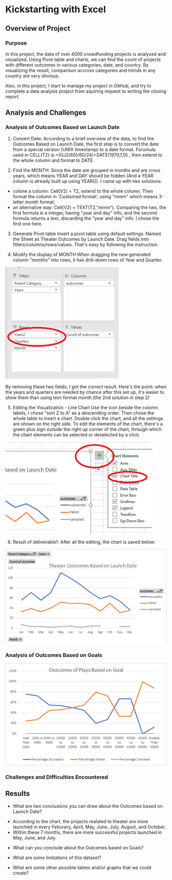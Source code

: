 
# Kickstarting with Excel

## Overview of Project

### Purpose

In this project, the data of over 4000 crowdfunding projects is analyzed and visualized. Using Pivot table and charts, we can find the count of projects with different outcomes in various categories, date, and country. By visualizing the result, comparison accross categories and trends in any country are very obvious.

Also, in this project, I start to manage my project in GitHub, and try to complete a data analysis project from aquiring request to writing the closing report. 

## Analysis and Challenges

### Analysis of Outcomes Based on Launch Date

1. Convert Date:
According to a brief overview of the data, to find the Outcomes Based on Launch Date, the first step is to convert the date from a special version (UNIX timestamp) to a date format. Forumula used in CELL(T2) is =(((J2/60)/60/24)+DATE(1970,1,1)) , then extend to the whole column and format to DATE.

2. Find the MONTH:
Since the date are grouped in months and are cross years, which means YEAR and DAY should be hidden.(And a YEAR column is already built up using YEAR()). I came up with two solutions:
  * colone a column: Cell(V2) = T2, extend to the whole column. Then format the column in 'Customed format', using "mmm" which means 3-letter month format;
  * an alternative way: Cell(V2) = TEXT(T2,"mmm").
Comparing the two, the first formula is a integer, having "year and day" info, and the second formula returns a text, discarding the "year and day" info. I chose the first one here. 

3. Generate Pivot table
Insert a pivot table using default settings. Named the Sheet as Theater Outcomes by Launch Date. Drag fields into filters/columns/rows/values. That's easy by following the instruction. 

4. Modify the display of MONTH
When dragging the new generated column "months" into rows, it has drill-down rows of Year and Quarter. 

![Year and Quarter Info](/resources/Yearquartermonth.png)

By removing these two fields, I got the correct result. Here's the point: when the years and quarters are needed by chance after this set up, it's easier to show them than using text-format month.(the 2nd solution in step 2)

5. Editing the Visualization - Line Chart
Use the icon beside the colomn labels, I chose "sort Z to A" as a descending order. Then chose the whole table to insert a chart. Double click the chart, and all the settings are shown on the right side. 
To edit the elements of the chart, there's a green plus sign outside the right up corner of the chart, through which the chart elements can be selected or deselected by a click.

![Add chart title here](/resources/Chart_elements.png)

6. Result of deliverable1:
After all the editing, the chart is saved below:

![Theater Outcomes vs Launch Date](/resources/Theater_Outcomes_vs_Launch.png)

### Analysis of Outcomes Based on Goals

![Outcomes Based on Goals](/resources/Outcomes_vs_Goals.png)

### Challenges and Difficulties Encountered



## Results

- What are two conclusions you can draw about the Outcomes based on Launch Date?

* According to the chart, the projects realated to theater are more launched in every Feburary, April, May, June, July, August, and October. 
* Within these 7 months, there are more successful projects launched in May, June, and July. 

- What can you conclude about the Outcomes based on Goals?

- What are some limitations of this dataset?

- What are some other possible tables and/or graphs that we could create?
